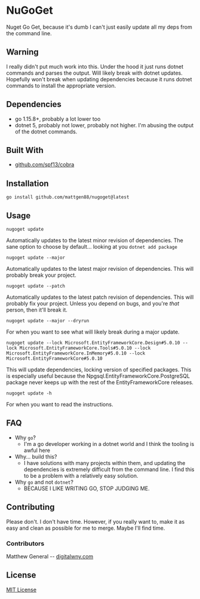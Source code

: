 # NuGoGet

Nuget Go Get, because it's dumb I can't just easily update all my deps from the
command line.

## Warning
I really didn't put much work into this. Under the hood it just runs dotnet
commands and parses the output. Will likely break with dotnet updates. Hopefully
won't break when updating dependencies because it runs dotnet commands to
install the appropriate version.

## Dependencies
- go 1.15.8+, probably a lot lower too
- dotnet 5, probably not lower, probably not higher. I'm abusing the output of the dotnet commands.

## Built With
- [github.com/spf13/cobra](https://github.com/spf13/cobra)

## Installation
`go install github.com/mattgen88/nugoget@latest`


## Usage
`nugoget update`

Automatically updates to the latest minor revision of dependencies. The sane
option to choose by default... looking at you `dotnet add package`


`nugoget update --major`

Automatically updates to the latest major revision of dependencies.
This will probably break your project.

`nugoget update --patch`

Automatically updates to the latest patch revision of dependencies.
This will probably fix your project. Unless you depend on bugs, and you're _that_
person, then it'll break it.


`nugoget update --major --dryrun`

For when you want to see what will likely break during a major update.

`nugoget update --lock Microsoft.EntityFrameworkCore.Design#5.0.10 --lock Microsoft.EntityFrameworkCore.Tools#5.0.10 --lock Microsoft.EntityFrameworkCore.InMemory#5.0.10 --lock Microsoft.EntityFrameworkCore#5.0.10`

This will update dependencies, locking version of specified packages. This is especially useful because the 
Npgsql.EntityFrameworkCore.PostgreSQL package never keeps up with the rest of the EntityFrameworkCore releases.

`nugoget update -h`

For when you want to read the instructions.

## FAQ
- Why `go`?
  - I'm a go developer working in a dotnet world and I think the tooling is
    awful here
- Why... build this?
  - I have solutions with many projects within them, and updating the
    dependencies is extremely difficult from the command line. I find this to
    be a problem with a relatively easy solution.
- Why `go` and not `dotnet`?
  - BECAUSE I LIKE WRITING GO, STOP JUDGING ME.

## Contributing
Please don't. I don't have time. However, if you really want to, make it as easy
and clean as possible for me to merge. Maybe I'll find time.

### Contributors
Matthew General -- [digitalwny.com](https://digitalwny.com)

## License
[MIT License](./LICENSE)

